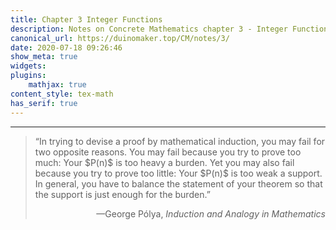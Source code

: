 ```yaml
---
title: Chapter 3 Integer Functions
description: Notes on Concrete Mathematics chapter 3 - Integer Functions
canonical_url: https://duinomaker.top/CM/notes/3/
date: 2020-07-18 09:26:46
show_meta: true
widgets:
plugins:
    mathjax: true
content_style: tex-math
has_serif: true
---
```


---

<blockquote class="serif" style="font-size:1em;">
<p>“In trying to devise a proof by mathematical induction, you may fail for two opposite reasons. You may fail because you try to prove too much: Your $P(n)$ is too heavy a burden. Yet you may also fail because you try to prove too little: Your $P(n)$ is too weak a support. In general, you have to balance the statement of your theorem so that the support is just enough for the burden.”</p><footer style="text-align:right;">—George Pólya, <em>Induction and Analogy in Mathematics</em></footer>
</blockquote>